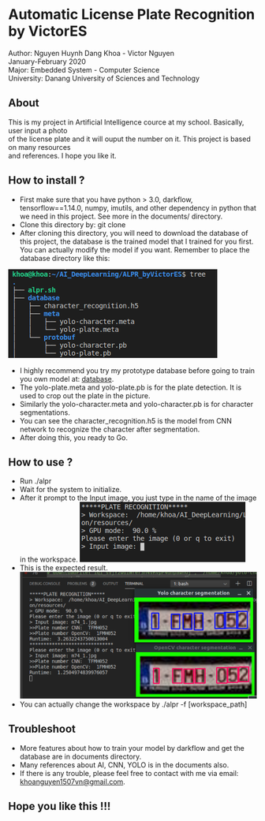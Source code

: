 # Automatic License Plate Recognition by VictorES
Author: Nguyen Huynh Dang Khoa - Victor Nguyen  
January-February 2020  
Major: Embedded System - Computer Science  
University: Danang University of Sciences and Technology  

## About
This is my project in Artificial Intelligence cource at my school. Basically, user input a photo  
of the license plate and it will ouput the number on it. This project is based on many resources   
and references. I hope you like it.
## How to install ?
- First make sure that you have python > 3.0, darkflow, tensorflow==1.14.0, numpy, imutils, and other dependency in python that we need in this project. See more in the documents/ directory.  
- Clone this directory by: git clone  
- After cloning this directory, you will need to download the database of this project, the database is the trained model that I trained for you first. You can actually modify the model if you want. Remember to place the database directory like this:


![database_image](examples/database_setting.png)  
- I highly recommend you try my prototype database before going to train you own model at: [database](https://drive.google.com/drive/folders/1bmnd39-tHje1BAu_Dkwxe0WCu3RFsOC7?usp=sharing).  
- The yolo-plate.meta and yolo-plate.pb is for the plate detection. It is used to crop out the plate in the picture.
- Similarly the yolo-character.meta and yolo-character.pb is for character segmentations.  
- You can see the character_recognition.h5 is the model from CNN network to recognize the character after segmentation.  
- After doing this, you ready to Go.

## How to use ?
- Run ./alpr
- Wait for the system to initialize. 
- After it prompt to the Input image, you just type in the name of the image in the workspace.
![ready](examples/ready.png)
- This is the expected result.
![result](examples/result.png)
- You can actually change the workspace by ./alpr -f [workspace_path]  

## Troubleshoot
- More features about how to train your model by darkflow and get the database are in documents directory.
- Many references about AI, CNN, YOLO is in the documents also.
- If there is any trouble, please feel free to contact with me via email: khoanguyen1507vn@gmail.com.

## Hope you like this !!!
